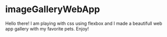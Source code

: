 # imageGalleryWebApp
Hello there! I am playing with css using flexbox and I made a beautifull web app gallery with my favorite pets. Enjoy!

